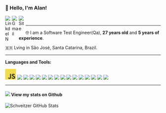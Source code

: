### 👋 Hello, I'm Alan!

<a target="_blank" href="https://www.linkedin.com/in/alansc/">
  <img align="left" alt="LinkdeIN" width="22px" src="https://cdn.jsdelivr.net/npm/simple-icons@v3/icons/linkedin.svg" />
</a>
<a target="_blank" href="mailto:alan.schveitzer@gmail.com">
  <img align="left" alt="Gmail" width="22px" src="https://cdn.jsdelivr.net/npm/simple-icons@v3/icons/gmail.svg" />
</a>  
<a target="_blank" href="https://schveitzer.github.io/">
  <img align="left" alt="Site" width="22px" src="https://api.iconify.design/dashicons:admin-site.svg" />
</a>  
</br>

---- 

🤓 I am a Software Test Engineer(Qa), **27 years old** and **5 years of experience**.

🇧🇷 Lving in São José, Santa Catarina, Brazil.

----

**Languages and Tools:**  

<code title="JavaScript"><img height="35" src="https://raw.githubusercontent.com/github/explore/80688e429a7d4ef2fca1e82350fe8e3517d3494d/topics/javascript/javascript.png"></code>
<code title="Python"><img height="35" src="https://api.iconify.design/logos:python.svg"></code>
<code title="Java"><img height="35" src="https://api.iconify.design/logos:java.svg"></code>
<code title="SQL"><img height="35" src="https://icons-for-free.com/iconfiles/png/512/file+sql+icon-1320183612970878250.png"></code>
<code title="Selenium"><img height="35" src="https://api.iconify.design/logos:selenium.svg"></code>
<code title="WebdriverIO"><img height="35" src="https://www.testautomation.app/wp-content/uploads/2018/11/webdriver-robot-with-dots.png"></code>
<code title="Appium"><img height="35" src="https://api.iconify.design/logos:appium.svg"></code>
<code title="Cucumber"><img height="35" src="https://api.iconify.design/logos:cucumber.svg"></code>
<code title="Pytest"><img height="35" src="https://tetamap.files.wordpress.com/2015/02/pytest1.png"></code>
<code title="Behave"><img height="35" src="https://behave.readthedocs.io/en/latest/_static/behave_logo1.png"></code>
<code title="Jira"><img height="35" src="https://cdn.iconscout.com/icon/free/png-512/jira-282222.png"></code>
<code title="Postman"><img height="35" src="https://api.iconify.design/logos:postman.svg"></code>
<code title="Git"><img height="35" src="https://api.iconify.design/logos:git-icon.svg"></code>
<code title="Docker"><img height="35" src="https://api.iconify.design/logos:docker-icon.svg"></code>
<code title="Android Studio"><img height="35" src="https://p7.hiclipart.com/preview/483/345/293/android-studio-integrated-development-environment-intellij-idea-software-build-studio.jpg"></code>
<code title="Jenkins"><img height="35" src="https://api.iconify.design/logos:jenkins.svg"></code>

----

#### <img src="https://media.giphy.com/media/VgCDAzcKvsR6OM0uWg/giphy.gif" width="50"> View my stats on Github 
   
![Schveitzer GitHub Stats](https://github-readme-stats.vercel.app/api?username=Schveitzer&show_icons=true)
